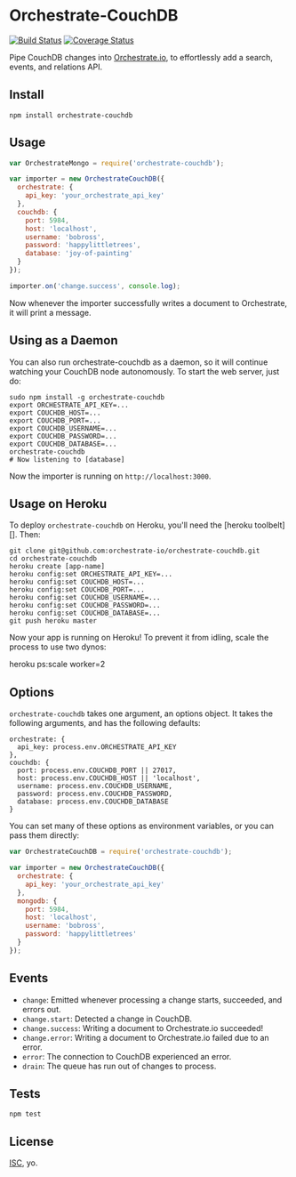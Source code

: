 # Orchestrate-CouchDB

[![Build Status](https://travis-ci.org/orchestrate-io/orchestrate-couchdb.svg)](https://travis-ci.org/orchestrate-io/orchestrate-couchdb)
[![Coverage Status](https://coveralls.io/repos/orchestrate-io/orchestrate-couchdb/badge.png)](https://coveralls.io/r/orchestrate-io/orchestrate-couchdb)

<!-- [![NPM](https://nodei.co/npm/orchestrate-couchdb.png)](https://nodei.co/npm/orchestrate-couchdb/) -->

Pipe CouchDB changes into [Orchestrate.io][], to effortlessly add a search, events, and relations API.

## Install

    npm install orchestrate-couchdb

## Usage

```javascript
var OrchestrateMongo = require('orchestrate-couchdb');

var importer = new OrchestrateCouchDB({
  orchestrate: {
    api_key: 'your_orchestrate_api_key'
  },
  couchdb: {
    port: 5984,
    host: 'localhost',
    username: 'bobross',
    password: 'happylittletrees',
    database: 'joy-of-painting'
  }
});

importer.on('change.success', console.log);
```

Now whenever the importer successfully writes a document to Orchestrate, it will print a message.

## Using as a Daemon

You can also run orchestrate-couchdb as a daemon, so it will continue watching your CouchDB node autonomously. To start the web server, just do:

    sudo npm install -g orchestrate-couchdb
    export ORCHESTRATE_API_KEY=...
    export COUCHDB_HOST=...
    export COUCHDB_PORT=...
    export COUCHDB_USERNAME=...
    export COUCHDB_PASSWORD=...
    export COUCHDB_DATABASE=...
    orchestrate-couchdb
    # Now listening to [database]

Now the importer is running on `http://localhost:3000`.

## Usage on Heroku

To deploy `orchestrate-couchdb` on Heroku, you'll need the [heroku toolbelt][]. Then:

    git clone git@github.com:orchestrate-io/orchestrate-couchdb.git
    cd orchestrate-couchdb
    heroku create [app-name]
    heroku config:set ORCHESTRATE_API_KEY=...
    heroku config:set COUCHDB_HOST=...
    heroku config:set COUCHDB_PORT=...
    heroku config:set COUCHDB_USERNAME=...
    heroku config:set COUCHDB_PASSWORD=...
    heroku config:set COUCHDB_DATABASE=...
    git push heroku master

Now your app is running on Heroku! To prevent it from idling, scale the process to use two dynos:

  heroku ps:scale worker=2

## Options

`orchestrate-couchdb` takes one argument, an options object. It takes the following arguments, and has the following defaults:

    orchestrate: {
      api_key: process.env.ORCHESTRATE_API_KEY
    },
    couchdb: {
      port: process.env.COUCHDB_PORT || 27017,
      host: process.env.COUCHDB_HOST || 'localhost',
      username: process.env.COUCHDB_USERNAME,
      password: process.env.COUCHDB_PASSWORD,
      database: process.env.COUCHDB_DATABASE
    }

You can set many of these options as environment variables, or you can pass them directly:

```javascript
var OrchestrateCouchDB = require('orchestrate-couchdb');

var importer = new OrchestrateCouchDB({
  orchestrate: {
    api_key: 'your_orchestrate_api_key'
  },
  mongodb: {
    port: 5984,
    host: 'localhost',
    username: 'bobross',
    password: 'happylittletrees'
  }
});
```

## Events

* `change`: Emitted whenever processing a change starts, succeeded, and errors out.
* `change.start`: Detected a change in CouchDB.
* `change.success`: Writing a document to Orchestrate.io succeeded!
* `change.error`: Writing a document to Orchestrate.io failed due to an error.
* `error`: The connection to CouchDB experienced an error.
* `drain`: The queue has run out of changes to process.

## Tests

    npm test

## License

[ISC][], yo.

[Orchestrate.io]: https://orchestrate.io/
[ISC]: http://opensource.org/licenses/ISC
